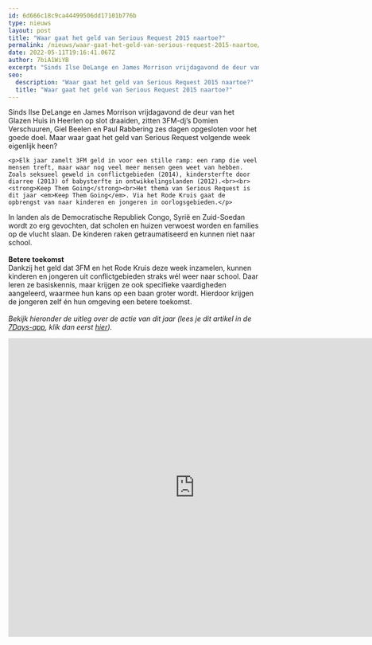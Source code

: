 ```yaml
---
id: 6d666c18c9ca44499506dd17101b776b
type: nieuws
layout: post
title: "Waar gaat het geld van Serious Request 2015 naartoe?"
permalink: /nieuws/waar-gaat-het-geld-van-serious-request-2015-naartoe/
date: 2022-05-11T19:16:41.067Z
author: 7biA1WiYB
excerpt: "Sinds Ilse DeLange en James Morrison vrijdagavond de deur van het Glazen Huis in Heerlen op slot draaiden, zitten 3FM-dj’s Domien Verschuuren, Giel Beelen en Paul Rabbering zes dagen opgesloten voor het goede doel. Maar waar gaat het geld van Serious Request volgende week eigenlijk heen?  "
seo:
  description: "Waar gaat het geld van Serious Request 2015 naartoe?"
  title: "Waar gaat het geld van Serious Request 2015 naartoe?"
---
```

Sinds Ilse DeLange en James Morrison vrijdagavond de deur van het Glazen Huis in Heerlen op slot draaiden, zitten 3FM-dj’s Domien Verschuuren, Giel Beelen en Paul Rabbering zes dagen opgesloten voor het goede doel. Maar waar gaat het geld van Serious Request volgende week eigenlijk heen?  

    <p>Elk jaar zamelt 3FM geld in voor een stille ramp: een ramp die veel mensen treft, maar waar nog veel meer mensen geen weet van hebben. Zoals seksueel geweld in conflictgebieden (2014), kindersterfte door diarree (2013) of babysterfte in ontwikkelingslanden (2012).<br><br><strong>Keep Them Going</strong><br>Het thema van Serious Request is dit jaar <em>Keep Them Going</em>. Via het Rode Kruis gaat de opbrengst van naar kinderen en jongeren in oorlogsgebieden.</p>
<p>In landen als de Democratische Republiek Congo, Syrië en Zuid-Soedan wordt zo erg gevochten, dat scholen en huizen verwoest worden en families op de vlucht slaan. De kinderen raken getraumatiseerd en kunnen niet naar school.<br><br><strong>Betere toekomst</strong><br>Dankzij het geld dat 3FM en het Rode Kruis deze week inzamelen, kunnen kinderen en jongeren uit conflictgebieden straks wél weer naar school. Daar leren ze basiskennis, maar krijgen ze ook specifieke vaardigheden aangeleerd, waarmee hun kans op een baan groter wordt. Hierdoor krijgen de jongeren zelf én hun omgeving een betere toekomst.<br><br><em>Bekijk hieronder de uitleg over de actie van dit jaar (lees je dit artikel in de <a href="https://7dagen.netlify.app/app">7Days-app</a>, klik dan eerst <a href="https://7dagen.netlify.app/nieuws/waar-gaat-het-geld-van-serious-request-2015-naartoe">hier</a>).</em><br></p>
<iframe allowfullscreen="" id="iframe_container" mozallowfullscreen="" src="https://prezi.com/embed/xytjaqld-1uq/?bgcolor=ffffff&amp;lock_to_path=0&amp;autoplay=0&amp;autohide_ctrls=0&amp;landing_data=bHVZZmNaNDBIWnNjdEVENDRhZDFNZGNIUE43MHdLNWpsdFJLb2ZHanI0VStDVm5pQklmTlllRTh6QjY0OENPcWxRPT0&amp;landing_sign=VKW83Ip4JdmVCS4Vy03E_7v7zgPzvECrTPhttA7q_Jc" webkitallowfullscreen="" frameborder="0" height="600" width="750"></iframe>  
